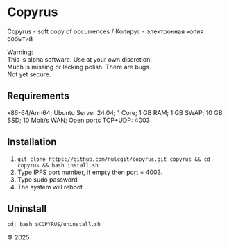 # Copyrus

Copyrus - soft copy of occurrences / Копирус - электронная копия событий

Warning:  
This is alpha software. Use at your own discretion!  
Much is missing or lacking polish. There are bugs.  
Not yet secure.  

## Requirements

x86-64/Arm64; Ubuntu Server 24.04; 1 Core; 1 GB RAM; 1 GB SWAP; 10 GB SSD; 10 Mbit/s WAN; Open ports TCP+UDP: 4003

## Installation

1. `git clone https://github.com/nulcgit/copyrus.git copyrus && cd copyrus && bash install.sh`
2. Type IPFS port number, if empty then port = 4003.
3. Type sudo password
4. The system will reboot

## Uninstall

`cd; bash $COPYRUS/uninstall.sh`

🄯 2025
